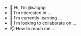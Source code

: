 - 👋 Hi, I’m @saigop
- 👀 I’m interested in ...
- 🌱 I’m currently learning ...
- 💞️ I’m looking to collaborate on ...
- 📫 How to reach me ...

<!---
saigop/saigop is a ✨ special ✨ repository because its `README.md` (this file) appears on your GitHub profile.
You can click the Preview link to take a look at your changes.
--->
